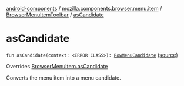 [android-components](../../index.md) / [mozilla.components.browser.menu.item](../index.md) / [BrowserMenuItemToolbar](index.md) / [asCandidate](./as-candidate.md)

# asCandidate

`fun asCandidate(context: <ERROR CLASS>): `[`RowMenuCandidate`](../../mozilla.components.browser.menu2.candidate/-row-menu-candidate/index.md) [(source)](https://github.com/mozilla-mobile/android-components/blob/master/components/browser/menu/src/main/java/mozilla/components/browser/menu/item/BrowserMenuItemToolbar.kt#L67)

Overrides [BrowserMenuItem.asCandidate](../../mozilla.components.browser.menu/-browser-menu-item/as-candidate.md)

Converts the menu item into a menu candidate.

